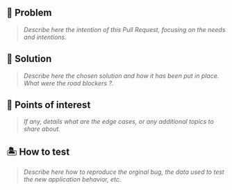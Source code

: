 ## :wrench: Problem

> _Describe here the intention of this Pull Request, focusing on the needs and intentions._

## :cake: Solution

> _Describe here the chosen solution and how it has been put in place._
> _What were the road blockers ?._

## :rotating_light:  Points of interest

> _If any, details what are the edge cases, or any additional topics to share about._

## :desert_island: How to test

> _Describe here how to reproduce the orginal bug, the data used to test the new application behavior, etc._

<!--
You can optionnally link the PR to an issue using the `fix` keyword following by #issue number
eg: fix #42
-->
